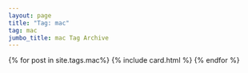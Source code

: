 ```yaml
---
layout: page
title: "Tag: mac"
tag: mac
jumbo_title: mac Tag Archive
---
```

<div class="row">
{% for post in site.tags.mac%}
{% include card.html %}
{% endfor %}
</div>